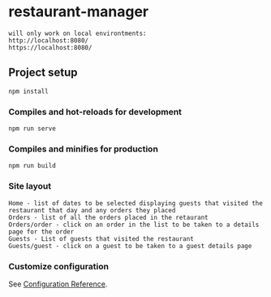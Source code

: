 # restaurant-manager
```
will only work on local environtments:
http://localhost:8080/
https://localhost:8080/
```

## Project setup
```
npm install
```

### Compiles and hot-reloads for development
```
npm run serve
```

### Compiles and minifies for production
```
npm run build
```

### Site layout
```
Home - list of dates to be selected displaying guests that visited the restaurant that day and any orders they placed
Orders - list of all the orders placed in the retaurant
Orders/order - click on an order in the list to be taken to a details page for the order
Guests - List of guests that visited the restaurant
Guests/guest - click on a guest to be taken to a guest details page
```

### Customize configuration
See [Configuration Reference](https://cli.vuejs.org/config/).
